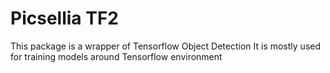 # Picsellia TF2

This package is a wrapper of Tensorflow Object Detection
It is mostly used for training models around Tensorflow environment
